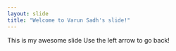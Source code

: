 ```yaml
---
layout: slide
title: "Welcome to Varun Sadh's slide!"
---
```

This is my awesome slide
Use the left arrow to go back!
